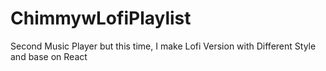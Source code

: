 # ChimmywLofiPlaylist
Second Music Player but this time, I make Lofi Version with Different Style and base on React
